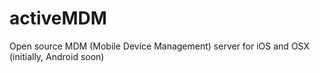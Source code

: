 activeMDM
=========

Open source MDM (Mobile Device Management) server for iOS and OSX (initially, Android soon)
